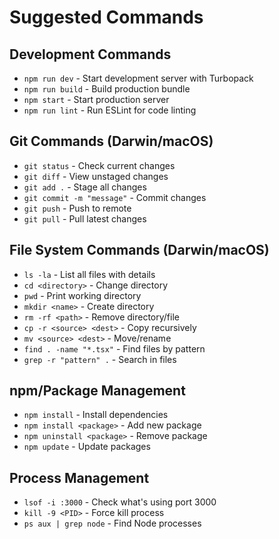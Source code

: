 # Suggested Commands

## Development Commands
- `npm run dev` - Start development server with Turbopack
- `npm run build` - Build production bundle
- `npm start` - Start production server
- `npm run lint` - Run ESLint for code linting

## Git Commands (Darwin/macOS)
- `git status` - Check current changes
- `git diff` - View unstaged changes
- `git add .` - Stage all changes
- `git commit -m "message"` - Commit changes
- `git push` - Push to remote
- `git pull` - Pull latest changes

## File System Commands (Darwin/macOS)
- `ls -la` - List all files with details
- `cd <directory>` - Change directory
- `pwd` - Print working directory
- `mkdir <name>` - Create directory
- `rm -rf <path>` - Remove directory/file
- `cp -r <source> <dest>` - Copy recursively
- `mv <source> <dest>` - Move/rename
- `find . -name "*.tsx"` - Find files by pattern
- `grep -r "pattern" .` - Search in files

## npm/Package Management
- `npm install` - Install dependencies
- `npm install <package>` - Add new package
- `npm uninstall <package>` - Remove package
- `npm update` - Update packages

## Process Management
- `lsof -i :3000` - Check what's using port 3000
- `kill -9 <PID>` - Force kill process
- `ps aux | grep node` - Find Node processes